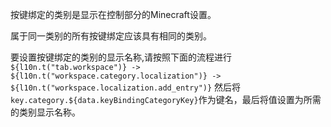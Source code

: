 按键绑定的类别是显示在控制部分的Minecraft设置。

属于同一类别的所有按键绑定应该具有相同的类别。

要设置按键绑定的类别的显示名称,请按照下面的流程进行`${l10n.t("tab.workspace")} -> ${l10n.t("workspace.category.localization")} -> ${l10n.t("workspace.localization.add_entry")}` 然后将 `key.category.${data.keyBindingCategoryKey}`作为键名，最后将值设置为所需的类别显示名称。
